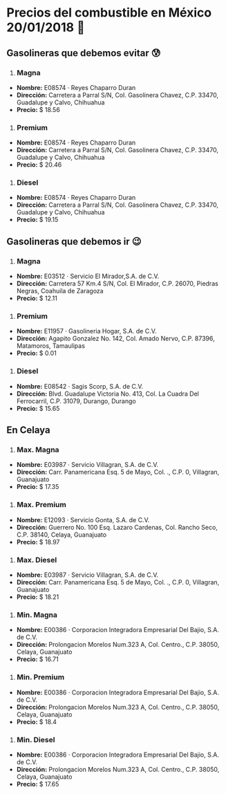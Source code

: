 # Precios del combustible en México 20/01/2018 :car:

## Gasolineras que debemos evitar :cold_sweat:
1. ### Magna
  * **Nombre:** E08574 · Reyes Chaparro Duran
  * **Dirección:** Carretera a Parral S/N, Col. Gasolinera Chavez, C.P. 33470, Guadalupe y Calvo, Chihuahua
  * **Precio:** $ 18.56

1. ### Premium
  * **Nombre:** E08574 · Reyes Chaparro Duran
  * **Dirección:** Carretera a Parral S/N, Col. Gasolinera Chavez, C.P. 33470, Guadalupe y Calvo, Chihuahua
  * **Precio:** $ 20.46

1. ### Diesel
  * **Nombre:** E08574 · Reyes Chaparro Duran
  * **Dirección:** Carretera a Parral S/N, Col. Gasolinera Chavez, C.P. 33470, Guadalupe y Calvo, Chihuahua
  * **Precio:** $ 19.15


## Gasolineras que debemos ir :wink:
1. ### Magna
  * **Nombre:** E03512 · Servicio El Mirador,S.A. de C.V.                                                                                        
  * **Dirección:** Carretera 57 Km.4 S/N, Col. El Mirador, C.P. 26070, Piedras Negras, Coahuila de Zaragoza
  * **Precio:** $ 12.11

1. ### Premium
  * **Nombre:** E11957 · Gasolineria Hogar, S.A. de C.V.
  * **Dirección:** Agapito Gonzalez No. 142, Col. Amado Nervo, C.P. 87396, Matamoros, Tamaulipas
  * **Precio:** $ 0.01

1. ### Diesel
  * **Nombre:** E08542 · Sagis Scorp, S.A. de C.V.
  * **Dirección:** Blvd. Guadalupe Victoria No. 413, Col. La Cuadra Del Ferrocarril, C.P. 31079, Durango, Durango
  * **Precio:** $ 15.65


## En Celaya
1. ### Max. Magna
  * **Nombre:** E03987 · Servicio Villagran, S.A. de C.V.
  * **Dirección:** Carr. Panamericana Esq. 5 de Mayo, Col. ., C.P. 0, Villagran, Guanajuato
  * **Precio:** $ 17.35

1. ### Max. Premium
  * **Nombre:** E12093 · Servicio Gonta, S.A. de C.V.
  * **Dirección:** Guerrero No. 100 Esq. Lazaro Cardenas, Col. Rancho Seco, C.P. 38140, Celaya, Guanajuato
  * **Precio:** $ 18.97

1. ### Max. Diesel
  * **Nombre:** E03987 · Servicio Villagran, S.A. de C.V.
  * **Dirección:** Carr. Panamericana Esq. 5 de Mayo, Col. ., C.P. 0, Villagran, Guanajuato
  * **Precio:** $ 18.21

1. ### Min. Magna
  * **Nombre:** E00386 · Corporacion Integradora Empresarial Del Bajio, S.A. de C.V.
  * **Dirección:** Prolongacion Morelos Num.323 A, Col. Centro., C.P. 38050, Celaya, Guanajuato
  * **Precio:** $ 16.71

1. ### Min. Premium
  * **Nombre:** E00386 · Corporacion Integradora Empresarial Del Bajio, S.A. de C.V.
  * **Dirección:** Prolongacion Morelos Num.323 A, Col. Centro., C.P. 38050, Celaya, Guanajuato
  * **Precio:** $ 18.4

1. ### Min. Diesel
  * **Nombre:** E00386 · Corporacion Integradora Empresarial Del Bajio, S.A. de C.V.
  * **Dirección:** Prolongacion Morelos Num.323 A, Col. Centro., C.P. 38050, Celaya, Guanajuato
  * **Precio:** $ 17.65